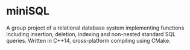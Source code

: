 # miniSQL
A group project of a relational database system implementing functions including insertion, deletion, indexing and non-nested standard SQL queries. Written in C++14, cross-platform compiling using CMake.
